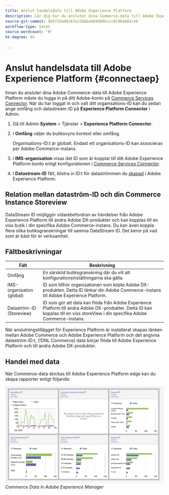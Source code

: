 ```yaml
---
title: Anslut handelsdata till Adobe Experience Platform
description: Lär dig hur du ansluter dina Commerce-data till Adobe Experience Platform.
source-git-commit: 9b5f2da08167e22bbba504009bccc87d0ab02c48
workflow-type: tm+mt
source-wordcount: '0'
ht-degree: 0%

---
```


# Anslut handelsdata till Adobe Experience Platform {#connectaep}

Innan du ansluter dina Adobe Commerce-data till Adobe Experience Platform måste du logga in på ditt Adobe-konto på [Commerce Services Connector](../landing/saas.md#organizationid). När du har loggat in och valt ditt organisations-ID kan du sedan ange omfång och datastream-ID på **Experience Platform Connector** i Admin.

1. Gå till Admin **System** > Tjänster > **Experience Platform Connector**.

1. I **Omfång** väljer du butiksvyns kontext eller omfång.

   Organisations-ID:t är globalt. Endast ett organisations-ID kan associeras per Adobe Commerce-instans.

1. I **IMS-organisation** visas det ID som är kopplat till ditt Adobe Experience Platform-konto enligt konfigurationen i [Commerce Services Connector](../landing/saas.md#organizationid).

1. I **Datastream-ID** fält, klistra in ID:t för dataströmmen du [skapad](https://experienceleague.adobe.com/docs/experience-platform/edge/fundamentals/datastreams.html) i Adobe Experience Platform.

## Relation mellan dataström-ID och din Commerce Instance Storeview

DataStream ID möjliggör vidarebefordran av händelser från Adobe Experience Platform till andra Adobe DX-produkter och kan kopplas till en viss butik i din specifika Adobe Commerce-instans. Du kan även koppla flera olika butiksgranskningar till samma DataStream ID. Det beror på vad som är bäst för er verksamhet.

## Fältbeskrivningar

| Fält | Beskrivning |
|--- |--- |
| Omfång | En särskild butiksgranskning där du vill att konfigurationsinställningarna ska gälla. |
| IMS-organisation (global) | ID som tillhör organisationen som köpte Adobe DX-produkten. Detta ID länkar din Adobe Commerce-instans till Adobe Experience Platform. |
| Dataström-ID (Storeview) | ID som gör att data kan flöda från Adobe Experience Platform till andra Adobe DX-produkter. Detta ID kan kopplas till en viss storeView i din specifika Adobe Commerce-instans. |

När anslutningstillägget för Experience Platform är installerat skapas länken mellan Adobe Commerce och Adobe Experience Platform och det angivna dataström-ID:t, [!DNL Commerce] data börjar flöda till Adobe Experience Platform och till andra Adobe DX-produkter.

## Handel med data

När Commerce-data skickas till Adobe Experience Platform edge kan du skapa rapporter enligt följande:

![Commerce Data in Adobe Experience Manager](assets/aem-data-1.png)
_Commerce Data in Adobe Experience Manager_
